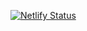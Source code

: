 [![Netlify Status](https://api.netlify.com/api/v1/badges/e8ba2f2c-3b2e-460d-b25a-382feee4ec03/deploy-status)](https://app.netlify.com/sites/hopeful-aryabhata-aca046/deploys)
